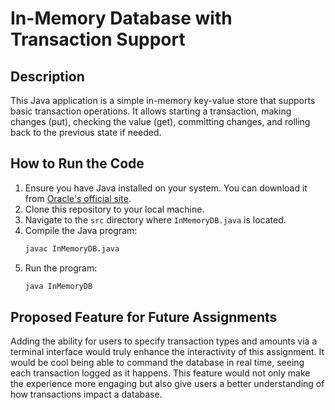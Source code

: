 # In-Memory Database with Transaction Support

## Description
This Java application is a simple in-memory key-value store that supports basic transaction operations. It allows starting a transaction, making changes (put), checking the value (get), committing changes, and rolling back to the previous state if needed.

## How to Run the Code
1. Ensure you have Java installed on your system. You can download it from [Oracle's official site](https://www.oracle.com/java/technologies/javase-jdk11-downloads.html).
2. Clone this repository to your local machine.
3. Navigate to the `src` directory where `InMemoryDB.java` is located.
4. Compile the Java program:
   ```bash
   javac InMemoryDB.java
5. Run the program:
    ```bash
    java InMemoryDB


## Proposed Feature for Future Assignments
Adding the ability for users to specify transaction types and amounts via a terminal interface would truly enhance the interactivity of this assignment. It would be cool being able to command the database in real time, seeing each transaction logged as it happens. This feature would not only make the experience more engaging but also give users a better understanding of how transactions impact a database.
